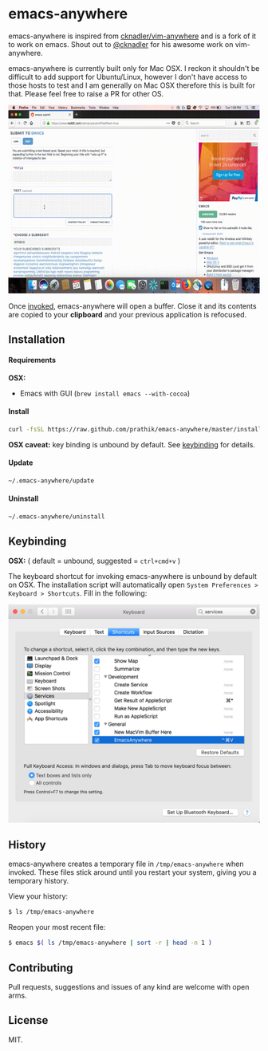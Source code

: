 # emacs-anywhere

emacs-anywhere is inspired from [cknadler/vim-anywhere](https://github.com/cknadler/vim-anywhere) and is a fork of it to work on emacs. Shout out to [@cknadler](https://github.com/cknadler/) for his awesome work on vim-anywhere.

emacs-anywhere is currently built only for Mac OSX. I reckon it shouldn't be difficult to add support for Ubuntu/Linux, however I don't have access to those hosts to test and I am generally on Mac OSX therefore this is built for that. Please feel free to raise a PR for other OS.

![demo](assets/demo.gif)

Once [invoked](#keybinding), emacs-anywhere will open a buffer. Close it and its
contents are copied to your __clipboard__ and your previous application is
refocused.

## Installation

#### Requirements

__OSX:__

- Emacs with GUI (`brew install emacs --with-cocoa`)

#### Install

```bash
curl -fsSL https://raw.github.com/prathik/emacs-anywhere/master/install | bash
```

__OSX caveat:__ key binding is unbound by default. See [keybinding](#keybinding)
for details.

#### Update

```bash
~/.emacs-anywhere/update
```

#### Uninstall

```bash
~/.emacs-anywhere/uninstall
```

## Keybinding

__OSX:__ ( default = unbound, suggested = `ctrl+cmd+v` )

The keyboard shortcut for invoking emacs-anywhere is unbound by default on OSX.
The installation script will automatically open
`System Preferences > Keyboard > Shortcuts`. Fill in the following:

![keyboard shortcut](assets/shortcut.png)

## History

emacs-anywhere creates a temporary file in `/tmp/emacs-anywhere` when
invoked. These files stick around until you restart your system, giving you
a temporary history.

View your history:

```bash
$ ls /tmp/emacs-anywhere
```

Reopen your most recent file:

```bash
$ emacs $( ls /tmp/emacs-anywhere | sort -r | head -n 1 )
```

## Contributing

Pull requests, suggestions and issues of any kind are welcome with open arms.

## License

MIT.
